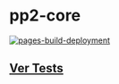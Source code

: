 # pp2-core

[![pages-build-deployment](https://github.com/maxisandoval37/pp2-core/actions/workflows/pages/pages-build-deployment/badge.svg)](https://github.com/maxisandoval37/pp2-core/actions/workflows/pages/pages-build-deployment)


## [Ver Tests](https://maxisandoval37.github.io/pp2-core/) 
